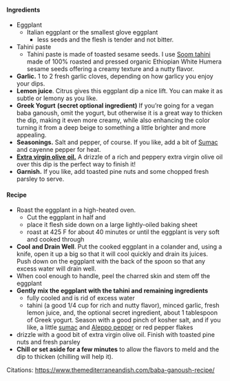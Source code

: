 #### Ingredients

- Eggplant
	- Italian eggplant or the smallest glove eggplant 
		- less seeds and the flesh is tender and not bitter.
- Tahini paste
	- Tahini paste is made of toasted sesame seeds. I use [Soom tahini](https://shop.themediterraneandish.com/product/organic-tahini-by-soom/) made of 100% roasted and pressed organic Ethiopian White Humera sesame seeds offering a creamy texture and a nutty flavor.
- **Garlic.** 1 to 2 fresh garlic cloves, depending on how garlicy you enjoy your dips.
- **Lemon juice**. Citrus gives this eggplant dip a nice lift. You can make it as subtle or lemony as you like.
- **Greek Yogurt** **(secret optional ingredient)** If you’re going for a vegan baba ganoush, omit the yogurt, but otherwise it is a great way to thicken the dip, making it even more creamy, while also enhancing the color turning it from a deep beige to something a little brighter and more appealing.
- **Seasonings.** Salt and pepper, of course. If you like, add a bit of [Sumac](https://shop.themediterraneandish.com/product/sumac/) and cayenne pepper for heat.
- [**Extra virgin olive oil.**](https://shop.themediterraneandish.com/product-category/olive-oil/) A drizzle of a rich and peppery extra virgin olive oil over this dip is the perfect way to finish it!
- **Garnish.** If you like, add toasted pine nuts and some chopped fresh parsley to serve.

#### Recipe

- Roast the eggplant in a high-heated oven.
	- Cut the eggplant in half and 
	- place it flesh side down on a large lightly-oiled baking sheet 
	- roast at 425 F for about 40 minutes or until the eggplant is very soft and cooked through
- **Cool** **and Drain Well**. Put the cooked eggplant in a colander and, using a knife, open it up a big so that it will cool quickly and drain its juices. Push down on the eggplant with the back of the spoon so that any excess water will drain well.
- When cool enough to handle, peel the charred skin and stem off the eggplant
- **Gently mix the eggplant with the tahini and remaining ingredients**
	- fully cooled and is rid of excess water
	- tahini (a good 1/4 cup for rich and nutty flavor), minced garlic, fresh lemon juice, and, the optional secret ingredient, about 1 tablespoon of Greek yogurt. Season with a good pinch of kosher salt, and if you like, a little [sumac](https://shop.themediterraneandish.com/product/sumac/) and [Aleppo pepper](https://shop.themediterraneandish.com/product/aleppo-pepper-aleppo-style-pepper/) or red pepper flakes
- drizzle with a good bit of extra virgin olive oil. Finish with toasted pine nuts and fresh parsley
- **Chill or set aside for a few minutes** to allow the flavors to meld and the dip to thicken (chilling will help it).


Citations:
https://www.themediterraneandish.com/baba-ganoush-recipe/